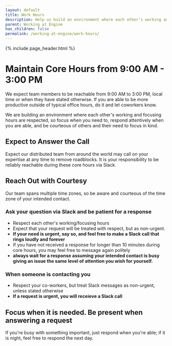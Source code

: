 ```yaml
---
layout: default
title: Work Hours
description: Help us build an environment where each other’s working and focusing hours are respected.
parent: Working at Engine
has_children: false
permalink: /working-at-engine/work-hours/
---
```


{% include page_header.html %}

# Maintain Core Hours from 9:00 AM - 3:00 PM

We expect team members to be reachable from 9:00 AM to 3:00 PM, local time or when they have stated otherwise. If you are able to be more productive outside of typical office hours, do it and let coworkers know.

We are building an environment where each other's working and focusing hours are respected, so focus when you need to, respond attentively when you are able, and be courteous of others and their need to focus in kind.

## Expect to Answer the Call

Expect our distributed team from around the world may call on your expertise at any time to remove roadblocks. It is your responsibility to be reliably reachable during these core hours via Slack.

## Reach Out with Courtesy

Our team spans multiple time zones, so be aware and courteous of the time zone of your intended contact.

### Ask your question via Slack and be patient for a response

* Respect each other's working/focusing hours
* Expect that your request will be treated with respect, but as non-urgent.
* **If your need is urgent, say so, and feel free to make a Slack call that rings loudly and forever**
* If you have not received a response for longer than 10 minutes during core hours, you may feel free to message again politely
* **always wait for a response assuming your intended contact is busy giving an issue the same level of attention you wish for yourself.**

### When someone is contacting you

* Respect your co-workers, but treat Slack messages as non-urgent, unless stated otherwise
* **If a request is urgent, you will receieve a Slack call**

## Focus when it is needed. Be present when answering a request

If you're busy with something important, just respond when you're able; if it is night, feel free to respond the next day.
